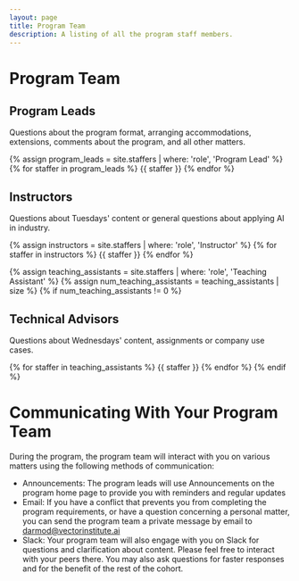 ```yaml
---
layout: page
title: Program Team
description: A listing of all the program staff members.
---
```


# Program Team

## Program Leads

Questions about the program format, arranging accommodations, extensions, comments about the program, and all other matters.

{% assign program_leads = site.staffers | where: 'role', 'Program Lead' %}
{% for staffer in program_leads %}
{{ staffer }}
{% endfor %}

## Instructors

Questions about Tuesdays' content or general questions about applying AI in industry.

{% assign instructors = site.staffers | where: 'role', 'Instructor' %}
{% for staffer in instructors %}
{{ staffer }}
{% endfor %}

{% assign teaching_assistants = site.staffers | where: 'role', 'Teaching Assistant' %}
{% assign num_teaching_assistants = teaching_assistants | size %}
{% if num_teaching_assistants != 0 %}

## Technical Advisors

Questions about Wednesdays' content, assignments or company use cases.

{% for staffer in teaching_assistants %}
{{ staffer }}
{% endfor %}
{% endif %}

# Communicating With Your Program Team

During the program, the program team will interact with you on various matters using the following methods of communication:

- Announcements: The program leads will use Announcements on the program home page to provide you with reminders and regular updates
- Email: If you have a conflict that prevents you from completing the program requirements, or have a question concerning a personal matter, you can send the program team a private message by email to [darmod@vectorinstitute.ai](mailto:darmod@vectorinstitute.ai)
- Slack: Your program team will also engage with you on Slack for questions and clarification about content. Please feel free to interact with your peers there. You may also ask questions for faster responses and for the benefit of the rest of the cohort. 
